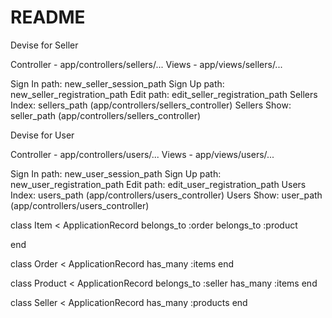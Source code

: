 # README
Devise for Seller

  Controller - app/controllers/sellers/...
  Views - app/views/sellers/...

  Sign In path: new_seller_session_path
  Sign Up path: new_seller_registration_path
  Edit path: edit_seller_registration_path
  Sellers Index: sellers_path (app/controllers/sellers_controller)
  Sellers Show: seller_path (app/controllers/sellers_controller)

Devise for User

  Controller - app/controllers/users/...
  Views - app/views/users/...

  Sign In path: new_user_session_path
  Sign Up path: new_user_registration_path
  Edit path: edit_user_registration_path
  Users Index: users_path (app/controllers/users_controller)
  Users Show: user_path (app/controllers/users_controller)

class Item < ApplicationRecord
    belongs_to :order
    belongs_to  :product
    
end


class Order < ApplicationRecord
    has_many :items
end

class Product < ApplicationRecord
    belongs_to :seller
    has_many :items
end

class Seller < ApplicationRecord
  has_many :products
end
